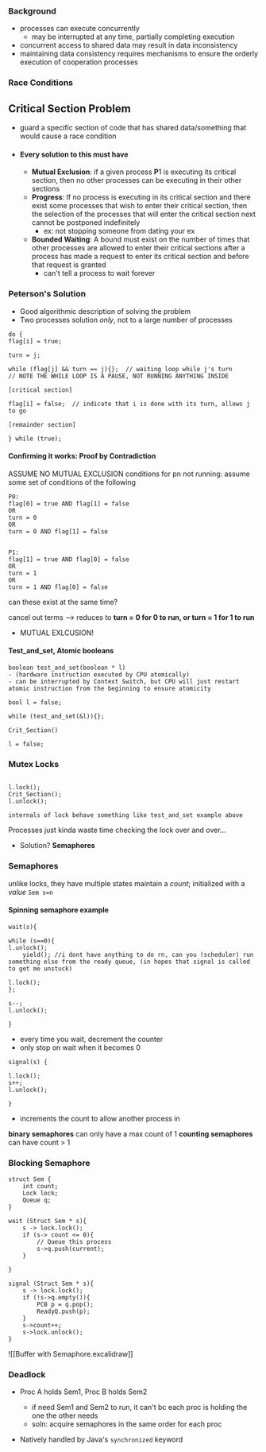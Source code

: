 ### Background
- processes can execute concurrently
	- may be interrupted at any time, partially completing execution
- concurrent access to shared data may result in data inconsistency
- maintaining data consistency requires mechanisms to ensure the orderly execution of cooperation processes

### Race Conditions

## Critical Section Problem
- guard a specific section of code that has shared data/something that would cause a race condition
- #### Every solution to this must have
	- **Mutual Exclusion**: if a given process **P**1 is executing its critical section, then no other processes can be executing in their other sections
	- **Progress**: If no process is executing in its critical section and there exist some processes that wish to enter their critical section, then the selection of the processes that will enter the critical section next cannot be postponed indefinitely
		- ex: not stopping someone from dating your ex
	- **Bounded Waiting**: A bound must exist on the number of times that other processes are allowed to enter their critical sections after a process has made a request to enter its critical section and before that request is granted
		- can't tell a process to wait forever

### Peterson's Solution
- Good algorithmic description of solving the problem
- Two processes solution _only_, not to a large number of processes
```
do {  
flag[i] = true; 

turn = j;  

while (flag[j] && turn == j){};  // waiting loop while j's turn
// NOTE THE WHILE LOOP IS A PAUSE, NOT RUNNING ANYTHING INSIDE

[critical section]

flag[i] = false;  // indicate that i is done with its turn, allows j to go

[remainder section]

} while (true);
```

#### Confirming it works: Proof by Contradiction

ASSUME NO MUTUAL EXCLUSION
conditions for pn not running: assume some set of conditions of the following
```
P0:
flag[0] = true AND flag[1] = false
OR
turn = 0
OR
turn = 0 AND flag[1] = false


P1:
flag[1] = true AND flag[0] = false
OR
turn = 1
OR
turn = 1 AND flag[0] = false
```

can these exist at the same time?

cancel out terms --> reduces to **turn = 0 for 0 to run, or turn = 1 for 1 to run**
- MUTUAL EXLCUSION!
#### Test_and_set, Atomic booleans
```
boolean test_and_set(boolean * l)
- (hardware instruction executed by CPU atomically)
- can be interrupted by Context Switch, but CPU will just restart atomic instruction from the beginning to ensure atomicity
```

```
bool l = false;

while (test_and_set(&l)){};

Crit_Section()

l = false;
```


### Mutex Locks
```Lock l;

l.lock();
Crit_Section();
l.unlock();

internals of lock behave something like test_and_set example above
```

Processes just kinda waste time checking the lock over and over...
- Solution? **Semaphores**

### Semaphores
unlike locks, they have multiple states
maintain a *count*; initialized with a *value*
`Sem s=n`

#### Spinning semaphore example

```
wait(s){

while (s==0){
l.unlock();
	yield(); //i dont have anything to do rn, can you (scheduler) run something else from the ready queue, (in hopes that signal is called to get me unstuck)

l.lock();
};

s--;
l.unlock();

}
```


- every time you wait, decrement the counter
- only stop on wait when it becomes 0

```
signal(s) {

l.lock();
s++;
l.unlock();

}
```
- increments the count to allow another process in

**binary semaphores** can only have a max count of 1
**counting semaphores** can have count > 1

### Blocking Semaphore
```
struct Sem {
	int count;
	Lock lock;
	Queue q;
}

wait (Struct Sem * s){
	s -> lock.lock();
	if (s-> count <= 0){
		// Queue this process
		s->q.push(current);
	}

}

signal (Struct Sem * s){
	s -> lock.lock();
	if (!s->q.empty()){
		PCB p = q.pop();
		ReadyQ.push(p);
	}
	s->count++;
	s->lock.unlock();
}
```

![[Buffer with Semaphore.excalidraw]]


### Deadlock
- Proc A holds Sem1, Proc B holds Sem2
	- if need Sem1 and Sem2 to run, it can't bc each proc is holding the one the other needs
	- soln: acquire semaphores in the same order for each proc

- Natively handled by Java's `synchronized` keyword